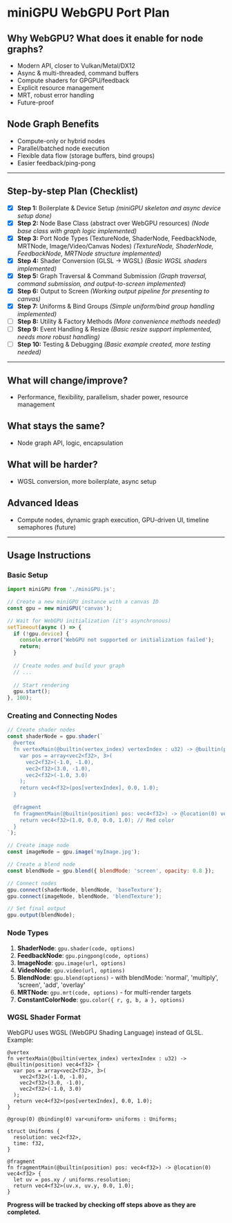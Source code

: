 # miniGPU WebGPU Port Plan

## Why WebGPU? What does it enable for node graphs?
- Modern API, closer to Vulkan/Metal/DX12
- Async & multi-threaded, command buffers
- Compute shaders for GPGPU/feedback
- Explicit resource management
- MRT, robust error handling
- Future-proof

## Node Graph Benefits
- Compute-only or hybrid nodes
- Parallel/batched node execution
- Flexible data flow (storage buffers, bind groups)
- Easier feedback/ping-pong

---

## Step-by-step Plan (Checklist)

- [x] **Step 1:** Boilerplate & Device Setup *(miniGPU skeleton and async device setup done)*
- [x] **Step 2:** Node Base Class (abstract over WebGPU resources) *(Node base class with graph logic implemented)*
- [x] **Step 3:** Port Node Types (TextureNode, ShaderNode, FeedbackNode, MRTNode, Image/Video/Canvas Nodes) *(TextureNode, ShaderNode, FeedbackNode, MRTNode structure implemented)*
- [x] **Step 4:** Shader Conversion (GLSL → WGSL) *(Basic WGSL shaders implemented)*
- [x] **Step 5:** Graph Traversal & Command Submission *(Graph traversal, command submission, and output-to-screen implemented)*
- [x] **Step 6:** Output to Screen *(Working output pipeline for presenting to canvas)*
- [x] **Step 7:** Uniforms & Bind Groups *(Simple uniform/bind group handling implemented)*
- [ ] **Step 8:** Utility & Factory Methods *(More convenience methods needed)*
- [ ] **Step 9:** Event Handling & Resize *(Basic resize support implemented, needs more robust handling)*
- [ ] **Step 10:** Testing & Debugging *(Basic example created, more testing needed)*

---

## What will change/improve?
- Performance, flexibility, parallelism, shader power, resource management

## What stays the same?
- Node graph API, logic, encapsulation

## What will be harder?
- WGSL conversion, more boilerplate, async setup

## Advanced Ideas
- Compute nodes, dynamic graph execution, GPU-driven UI, timeline semaphores (future)

---

## Usage Instructions

### Basic Setup

```javascript
import miniGPU from './miniGPU.js';

// Create a new miniGPU instance with a canvas ID
const gpu = new miniGPU('canvas');

// Wait for WebGPU initialization (it's asynchronous)
setTimeout(async () => {
  if (!gpu.device) {
    console.error('WebGPU not supported or initialization failed');
    return;
  }
  
  // Create nodes and build your graph
  // ...
  
  // Start rendering
  gpu.start();
}, 100);
```

### Creating and Connecting Nodes

```javascript
// Create shader nodes
const shaderNode = gpu.shader(`
  @vertex
  fn vertexMain(@builtin(vertex_index) vertexIndex : u32) -> @builtin(position) vec4<f32> {
    var pos = array<vec2<f32>, 3>(
      vec2<f32>(-1.0, -1.0),
      vec2<f32>(3.0, -1.0),
      vec2<f32>(-1.0, 3.0)
    );
    return vec4<f32>(pos[vertexIndex], 0.0, 1.0);
  }
  
  @fragment
  fn fragmentMain(@builtin(position) pos: vec4<f32>) -> @location(0) vec4<f32> {
    return vec4<f32>(1.0, 0.0, 0.0, 1.0); // Red color
  }
`);

// Create image node
const imageNode = gpu.image('myImage.jpg');

// Create a blend node
const blendNode = gpu.blend({ blendMode: 'screen', opacity: 0.8 });

// Connect nodes
gpu.connect(shaderNode, blendNode, 'baseTexture');
gpu.connect(imageNode, blendNode, 'blendTexture');

// Set final output
gpu.output(blendNode);
```

### Node Types

1. **ShaderNode**: `gpu.shader(code, options)`
2. **FeedbackNode**: `gpu.pingpong(code, options)`
3. **ImageNode**: `gpu.image(url, options)`
4. **VideoNode**: `gpu.video(url, options)`
5. **BlendNode**: `gpu.blend(options)` - with blendMode: 'normal', 'multiply', 'screen', 'add', 'overlay'
6. **MRTNode**: `gpu.mrt(code, options)` - for multi-render targets
7. **ConstantColorNode**: `gpu.color({ r, g, b, a }, options)`

### WGSL Shader Format

WebGPU uses WGSL (WebGPU Shading Language) instead of GLSL. Example:

```wgsl
@vertex
fn vertexMain(@builtin(vertex_index) vertexIndex : u32) -> @builtin(position) vec4<f32> {
  var pos = array<vec2<f32>, 3>(
    vec2<f32>(-1.0, -1.0),
    vec2<f32>(3.0, -1.0),
    vec2<f32>(-1.0, 3.0)
  );
  return vec4<f32>(pos[vertexIndex], 0.0, 1.0);
}

@group(0) @binding(0) var<uniform> uniforms : Uniforms;

struct Uniforms {
  resolution: vec2<f32>,
  time: f32,
}

@fragment
fn fragmentMain(@builtin(position) pos: vec4<f32>) -> @location(0) vec4<f32> {
  let uv = pos.xy / uniforms.resolution;
  return vec4<f32>(uv.x, uv.y, 0.0, 1.0);
}
```

**Progress will be tracked by checking off steps above as they are completed.** 